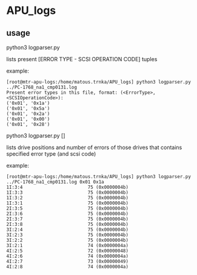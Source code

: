 # APU_logs

## usage
python3 logparser.py <FileName>
  
  lists present [ERROR TYPE - SCSI OPERATION CODE] tuples
  
  example:
  ```
  [root@mtr-apu-logs:/home/matous.trnka/APU_logs] python3 logparser.py ../PC-1768_na1_cmp0131.log
  Present error types in this file, format: (<ErrorType>,<SCSIOperationCode>):
  ('0x01', '0x1a')
  ('0x01', '0x5a')
  ('0x01', '0x2a')
  ('0x01', '0x00')
  ('0x01', '0x28')
  ```

python3 logparser.py <FileName> <ErrorType> [<SCSIOperationCode>]
  
  lists drive positions and number of errors of those drives that contains specified error type (and scsi code)
  
  example:
  ```
  [root@mtr-apu-logs:/home/matous.trnka/APU_logs] python3 logparser.py ../PC-1768_na1_cmp0131.log 0x01 0x1a
  1I:3:4                        75 (0x0000004b)
  1I:3:3                        75 (0x0000004b)
  1I:3:2                        75 (0x0000004b)
  1I:3:1                        75 (0x0000004b)
  2I:3:5                        75 (0x0000004b)
  2I:3:6                        75 (0x0000004b)
  2I:3:7                        75 (0x0000004b)
  2I:3:8                        75 (0x0000004b)
  3I:2:4                        75 (0x0000004b)
  3I:2:3                        75 (0x0000004b)
  3I:2:2                        75 (0x0000004b)
  3I:2:1                        74 (0x0000004a)
  4I:2:5                        72 (0x00000048)
  4I:2:6                        74 (0x0000004a)
  4I:2:7                        73 (0x00000049)
  4I:2:8                        74 (0x0000004a)
  ```

